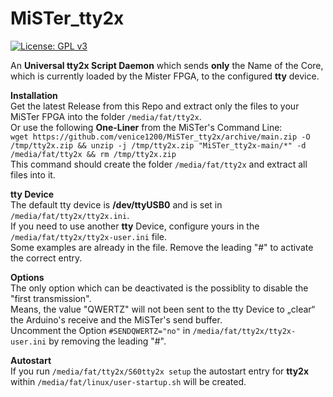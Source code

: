 # MiSTer_tty2x  
[![License: GPL v3](https://img.shields.io/badge/License-GPLv3-blue.svg)](https://github.com/venice1200/MiSTer_tty2oled/blob/main/LICENSE)  
  
An **Universal tty2x Script Daemon** which sends **only** the Name of the Core,  
which is currently loaded by the Mister FPGA, to the configured **tty** device.  
 
**Installation**  
Get the latest Release from this Repo and extract only the files to your MiSTer FPGA into the folder `/media/fat/tty2x`.  
Or use the following **One-Liner** from the MiSTer's Command Line:  
`wget https://github.com/venice1200/MiSTer_tty2x/archive/main.zip -O /tmp/tty2x.zip && unzip -j /tmp/tty2x.zip "MiSTer_tty2x-main/*" -d /media/fat/tty2x && rm /tmp/tty2x.zip`  
This command should create the folder `/media/fat/tty2x` and extract all files into it.  
  
**tty Device**  
The default tty device is **/dev/ttyUSB0** and is set in `/media/fat/tty2x/tty2x.ini`.  
If you need to use another **tty** Device, configure yours in the `/media/fat/tty2x/tty2x-user.ini` file.  
Some examples are already in the file. Remove the leading "#" to activate the correct entry.  
  
**Options**  
The only option which can be deactivated is the possiblity to disable the "first transmission".  
Means, the value "QWERTZ" will not been sent to the tty Device to „clear“ the Arduino's receive and the MiSTer's send buffer.  
Uncomment the Option `#SENDQWERTZ="no"` in `/media/fat/tty2x/tty2x-user.ini` by removing the leading "#".  
  
**Autostart**  
If you run `/media/fat/tty2x/S60tty2x setup` the autostart entry for **tty2x**  
within `/media/fat/linux/user-startup.sh` will be created.  
